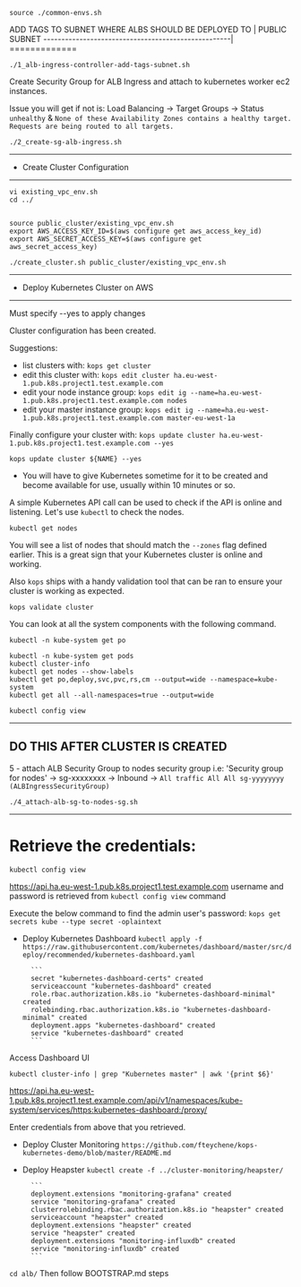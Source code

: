 ```
source ./common-envs.sh
```

ADD TAGS TO SUBNET WHERE ALBS SHOULD BE DEPLOYED TO | PUBLIC SUBNET
----------------------------------------------------| =============

`./1_alb-ingress-controller-add-tags-subnet.sh`


Create Security Group for ALB Ingress and attach to kubernetes worker ec2 instances.

Issue you will get if not is: Load Balancing -> Target Groups -> Status `unhealthy` & `None of these Availability Zones contains a healthy target. Requests are being routed to all targets.`

`./2_create-sg-alb-ingress.sh`


-----------------------------------------------------------------------------------------------------------------------------------------------------------------

- Create Cluster Configuration
------------------------------

```
vi existing_vpc_env.sh
cd ../


source public_cluster/existing_vpc_env.sh
export AWS_ACCESS_KEY_ID=$(aws configure get aws_access_key_id)
export AWS_SECRET_ACCESS_KEY=$(aws configure get aws_secret_access_key)

./create_cluster.sh public_cluster/existing_vpc_env.sh
```

------------------------------------------------------------

- Deploy Kubernetes Cluster on AWS
----------------------------------

Must specify --yes to apply changes

Cluster configuration has been created.

Suggestions:
 * list clusters with: `kops get cluster`
 * edit this cluster with: `kops edit cluster ha.eu-west-1.pub.k8s.project1.test.example.com`
 * edit your node instance group: `kops edit ig --name=ha.eu-west-1.pub.k8s.project1.test.example.com nodes`
 * edit your master instance group: `kops edit ig --name=ha.eu-west-1.pub.k8s.project1.test.example.com master-eu-west-1a`

Finally configure your cluster with: `kops update cluster ha.eu-west-1.pub.k8s.project1.test.example.com --yes`

`kops update cluster ${NAME} --yes`

- You will have to give Kubernetes sometime for it to be created and become available for use, usually within 10 minutes or so.

A simple Kubernetes API call can be used to check if the API is online and listening. Let's use `kubectl` to check the nodes.

`kubectl get nodes`


You will see a list of nodes that should match the `--zones` flag defined earlier. This is a great sign that your Kubernetes cluster is online and working.

Also `kops` ships with a handy validation tool that can be ran to ensure your cluster is working as expected.

`kops validate cluster`

You can look at all the system components with the following command.

```
kubectl -n kube-system get po

kubectl -n kube-system get pods
kubectl cluster-info
kubectl get nodes --show-labels
kubectl get po,deploy,svc,pvc,rs,cm --output=wide --namespace=kube-system
kubectl get all --all-namespaces=true --output=wide

kubectl config view
```

--------------------------------------------------------

DO THIS AFTER CLUSTER IS CREATED
--------------------------------
5 - attach ALB Security Group to nodes security group
i.e: 'Security group for nodes' -> sg-xxxxxxxx -> Inbound ->  `All traffic All All sg-yyyyyyyy (ALBIngressSecurityGroup)`

`./4_attach-alb-sg-to-nodes-sg.sh`


-------------------------------------------------------------------------------------------------------------------------


# Retrieve the credentials:
`kubectl config view`

https://api.ha.eu-west-1.pub.k8s.project1.test.example.com
username and password is retrieved from `kubectl config view` command

Execute the below command to find the admin user's password:
`kops get secrets kube --type secret -oplaintext`


- Deploy Kubernetes Dashboard
`kubectl apply -f https://raw.githubusercontent.com/kubernetes/dashboard/master/src/deploy/recommended/kubernetes-dashboard.yaml`

        ```
        secret "kubernetes-dashboard-certs" created
        serviceaccount "kubernetes-dashboard" created
        role.rbac.authorization.k8s.io "kubernetes-dashboard-minimal" created
        rolebinding.rbac.authorization.k8s.io "kubernetes-dashboard-minimal" created
        deployment.apps "kubernetes-dashboard" created
        service "kubernetes-dashboard" created
        ```


Access Dashboard UI

`kubectl cluster-info | grep "Kubernetes master" | awk '{print $6}'`

https://api.ha.eu-west-1.pub.k8s.project1.test.example.com/api/v1/namespaces/kube-system/services/https:kubernetes-dashboard:/proxy/

Enter credentials from above that you retrieved.

- Deploy Cluster Monitoring
`https://github.com/fteychene/kops-kubernetes-demo/blob/master/README.md`

- Deploy Heapster
`kubectl create -f ../cluster-monitoring/heapster/`

        ```
        deployment.extensions "monitoring-grafana" created
        service "monitoring-grafana" created
        clusterrolebinding.rbac.authorization.k8s.io "heapster" created
        serviceaccount "heapster" created
        deployment.extensions "heapster" created
        service "heapster" created
        deployment.extensions "monitoring-influxdb" created
        service "monitoring-influxdb" created
        ```

`cd alb/`
Then follow BOOTSTRAP.md steps
